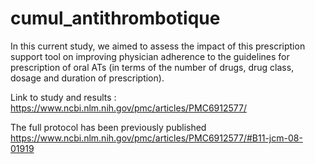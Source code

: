 cumul_antithrombotique
======================

In this current study, we aimed to assess the impact of this prescription support tool on improving physician adherence to the guidelines for prescription of oral ATs (in terms of the number of drugs, drug class, dosage and duration of prescription).

Link to study and results : https://www.ncbi.nlm.nih.gov/pmc/articles/PMC6912577/

The full protocol has been previously published https://www.ncbi.nlm.nih.gov/pmc/articles/PMC6912577/#B11-jcm-08-01919
